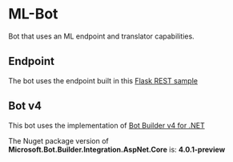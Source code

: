 # ML-Bot
Bot that uses an ML endpoint and translator capabilities.

## Endpoint
The bot uses the endpoint built in this [Flask REST sample](https://github.com/starlord-daniel/flask-rest/tree/ml-endpoint)

## Bot v4
This bot uses the implementation of [Bot Builder v4 for .NET](https://github.com/Microsoft/botbuilder-dotnet)

The Nuget package version of **Microsoft.Bot.Builder.Integration.AspNet.Core** is: **4.0.1-preview**
